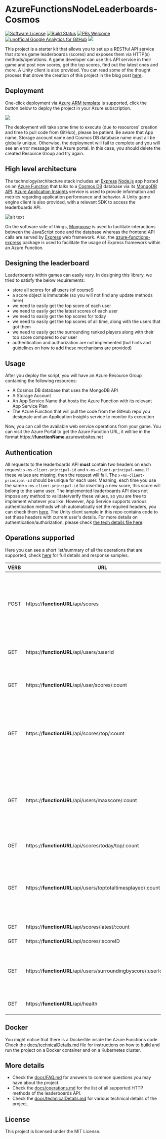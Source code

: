 # AzureFunctionsNodeLeaderboards-Cosmos

[![Software License](https://img.shields.io/badge/license-MIT-brightgreen.svg?style=flat-square)](LICENSE)
[![Build Status](https://travis-ci.org/dgkanatsios/AzureFunctionsNodeLeaderboards-Cosmos.svg?branch=master)](https://travis-ci.org/dgkanatsios/AzureFunctionsNodeLeaderboards-Cosmos)
[![PRs Welcome](https://img.shields.io/badge/PRs-welcome-brightgreen.svg?style=flat-square)](http://makeapullrequest.com)
[![unofficial Google Analytics for GitHub](https://gaforgithub.azurewebsites.net/api?repo=AzureFunctionsNodeLeaderboardsCosmos)](https://github.com/dgkanatsios/gaforgithub)
![](https://img.shields.io/badge/status-stable-green.svg)

This project is a starter kit that allows you to set up a RESTful API service that stores game leaderboards (scores) and exposes them via HTTP(s) methods/operations. A game developer can use this API service in their game and post new scores, get the top scores, find out the latest ones and more. A Unity client is also provided. You can read some of the thought process that drove the creation of this project in the blog post [here](https://dgkanatsios.com/2018/01/08/designing-a-general-purpose-game-leaderboard/).

## Deployment

One-click deployment via [Azure ARM template](https://docs.microsoft.com/en-us/azure/azure-resource-manager/resource-group-authoring-templates) is supported, click the button below to deploy the project in your Azure subscription.

<a href="https://portal.azure.com/#create/Microsoft.Template/uri/https%3A%2F%2Fraw.githubusercontent.com%2Fdgkanatsios%2FAzureFunctionsNodeLeaderboard%2Fmaster%2Fazuredeploy.json" target="_blank"><img src="http://azuredeploy.net/deploybutton.png"/></a>

The deployment will take some time to execute (due to resources' creation and time to pull code from GitHub), please be patient.
Be aware that App name, Storage account name and Cosmos DB database name must all be globally unique. Otherwise, the deployment will fail to complete and you will see an error message in the Azure portal. In this case, you should delete the created Resource Group and try again.

## High level architecture

The technology/architecture stack includes an [Express](https://expressjs.com/) [Node.js](https://nodejs.org/) app hosted on an [Azure Function](https://azure.microsoft.com/en-us/services/functions/) that talks to a [Cosmos DB](https://azure.microsoft.com/en-us/services/cosmos-db/) database via its [MongoDB API]((https://docs.microsoft.com/en-us/azure/cosmos-db/mongodb-introduction)). [Azure Application Insights](https://azure.microsoft.com/en-us/services/application-insights/) service is used to provide information and metrics regarding application performance and behavior. A Unity game engine client is also provided, with a relevant SDK to access the leaderboards API.

![alt text](https://github.com/dgkanatsios/AzureFunctionsNodeLeaderboards-Cosmos/blob/master/media/functions.JPG?raw=true "Reference architecture")

On the software side of things, [Mongoose](http://mongoosejs.com) is used to facilitate interactions between the JavaScript code and the database whereas the frontend API calls are served by [Express](https://expressjs.com/) web framework. Also, the [azure-functions-express](https://github.com/yvele/azure-function-express) package is used to facilitate the usage of Express framework within an Azure Function.

## Designing the leaderboard

Leaderboards within games can easily vary. In designing this library, we tried to satisfy the below requirements:

- store all scores for all users (of course!)
- a score object is immutable (so you will not find any update methods here)
- we need to easily get the top score of each user
- we need to easily get the latest scores of each user
- we need to easily get the top scores for today
- we need to easily get the top scores of all time, along with the users that got them
- we need to easily get the surrounding ranked players along with their top score compared to our user
- authentication and authorization are not implemented (but hints and guidelines on how to add these mechanisms are provided)

## Usage
After you deploy the script, you will have an Azure Resource Group containing the following resources:

- A Cosmos DB database that uses the MongoDB API
- A Storage Account
- An App Service Name that hosts the Azure Function with its relevant App Service Plan
- The Azure Function that will pull the code from the GitHub repo you designate and an Application Insights service to monitor its execution

Now, you can call the available web service operations from your game. You can visit the Azure Portal to get the Azure Function URL, it will be in the format https://**functionName**.azurewebsites.net

## Authentication
All requests to the leaderboards API **must** contain two headers on each request: `x-ms-client-principal-id` and `x-ms-client-principal-name`. If these values are missing, then the request will fail. The `x-ms-client-principal-id` should be unique for each user. Meaning, each time you use the same `x-ms-client-principal-id` for inserting a new score, this score will belong to the same user. The implemented leaderboards API does not impose any method to validate/verify these values, so you are free to implement whatever you like. However, App Service supports various authentication methods which automatically set the required headers, you can check them [here](https://docs.microsoft.com/en-us/azure/app-service/app-service-authentication-overview). The Unity client sample in this repo contains code to set these headers with current user's details. For more details on authentication/authorization, please check [the tech details file here](docs/technicalDetails.md). 

## Operations supported

Here you can see a short list/summary of all the operations that are supported, check [here](docs/operations.md) for full details and response samples.

| VERB | URL | Description | 
| --- | --- | --- |
| POST | https://**functionURL**/api/scores | Creates a new score. Post body has the format { "value":Integer value of the score, ... }. Returns the updated user details. |
| GET | https://**functionURL**/api/users/:userId | Gets a specific user's details, including top score and latest scores | 
| GET | https://**functionURL**/api/user/scores/:count | Gets the top 'count' scores for logged in user sorted by score value |
| GET | https://**functionURL**/api/scores/top/:count | Gets top scores achieved in the game by all users, in descending order. This can include more than one score per user |
| GET | https://**functionURL**/api/users/maxscore/:count | Gets the scores achieved by each unique user, in descending order. Practically this includes the max score per single user |
| GET | https://**functionURL**/api/scores/today/top/:count | Gets the top 'count' scores for today |
| GET | https://**functionURL**/api/users/toptotaltimesplayed/:count | Gets the top 'count' users for all time in regards to the times they have played (i.e. number of times they have posted a new score).|
| GET | https://**functionURL**/api/scores/latest/:count | Gets the latest 'count' scores |
| GET | https://**functionURL**/api/scores/:scoreID | Gets a specific score |
| GET | https://**functionURL**/api/users/surroundingbyscore/:userId/:count | Gets the surrounding users of the requested one, ordered by their max score |
| GET | https://**functionURL**/api/health | Gets the application's health |

## Docker
You might notice that there is a Dockerfile inside the Azure Functions code. Check the [docs/technicalDetails.md](docs/technicalDetails.md) file for instructions on how to build and run the project on a Docker container and on a Kubernetes cluster.

## More details 
- Check the [docs/FAQ.md](docs/FAQ.md) for answers to common questions you may have about the project.
- Check the [docs/operations.md](docs/operations.md) for the list of all supported HTTP methods of the leaderboards API.
- Check the [docs/technicalDetails.md](docs/technicalDetails.md) for various technical details of the project.

## License
This project is licensed under the MIT License.